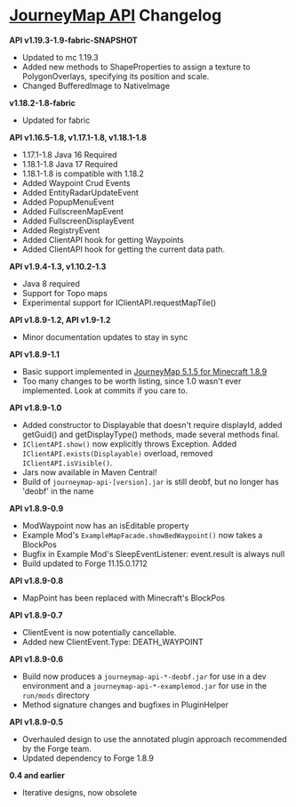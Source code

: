 [JourneyMap API](https://github.com/TeamJM/journeymap-api) Changelog
======================================================
**API v1.19.3-1.9-fabric-SNAPSHOT**
* Updated to mc 1.19.3
* Added new methods to ShapeProperties to assign a texture to PolygonOverlays, specifying its position and scale.
* Changed BufferedImage to NativeImage

**v1.18.2-1.8-fabric**
* Updated for fabric

**API v1.16.5-1.8, v1.17.1-1.8, v1.18.1-1.8** 
* 1.17.1-1.8 Java 16 Required
* 1.18.1-1.8 Java 17 Required
* 1.18.1-1.8 is compatible with 1.18.2
* Added Waypoint Crud Events
* Added EntityRadarUpdateEvent
* Added PopupMenuEvent
* Added FullscreenMapEvent
* Added FullscreenDisplayEvent
* Added RegistryEvent
* Added ClientAPI hook for getting Waypoints
* Added ClientAPI hook for getting the current data path.

**API v1.9.4-1.3, v1.10.2-1.3**

* Java 8 required
* Support for Topo maps
* Experimental support for IClientAPI.requestMapTile()

**API v1.8.9-1.2, API v1.9-1.2**
* Minor documentation updates to stay in sync

**API v1.8.9-1.1**

* Basic support implemented in [JourneyMap 5.1.5 for Minecraft 1.8.9](http://minecraft.curseforge.com/projects/journeymap-32274/files/2285371)
* Too many changes to be worth listing, since 1.0 wasn't ever implemented. Look at commits if you care to.

**API v1.8.9-1.0**

* Added constructor to Displayable that doesn't require displayId, added getGuid() and getDisplayType() methods, made several methods final.
* `IClientAPI.show()` now explicitly throws Exception. Added `IClientAPI.exists(Displayable)` overload, removed `IClientAPI.isVisible()`.
* Jars now available in Maven Central!
* Build of `journeymap-api-[version].jar` is still deobf, but no longer has 'deobf' in the name

**API v1.8.9-0.9**

* ModWaypoint now has an isEditable property
* Example Mod's `ExampleMapFacade.showBedWaypoint()` now takes a BlockPos
* Bugfix in Example Mod's SleepEventListener: event.result is always null
* Build updated to Forge 11.15.0.1712

**API v1.8.9-0.8**

* MapPoint has been replaced with Minecraft's BlockPos

**API v1.8.9-0.7**

* ClientEvent is now potentially cancellable.
* Added new ClientEvent.Type: DEATH_WAYPOINT

**API v1.8.9-0.6**

* Build now produces a `journeymap-api-*-deobf.jar` for use in a dev environment and a `journeymap-api-*-examplemod.jar` for use in the `run/mods` directory
* Method signature changes and bugfixes in PluginHelper

**API v1.8.9-0.5**

* Overhauled design to use the annotated plugin approach recommended by the Forge team.
* Updated dependency to Forge 1.8.9

**0.4 and earlier**

* Iterative designs, now obsolete
